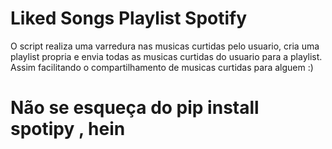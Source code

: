 # Liked Songs Playlist Spotify

O script realiza uma varredura nas musicas curtidas pelo usuario, cria uma playlist propria e envia todas as musicas curtidas do usuario para a playlist. 
Assim facilitando o compartilhamento de musicas curtidas para alguem :)

# Não se esqueça do pip install spotipy , hein
